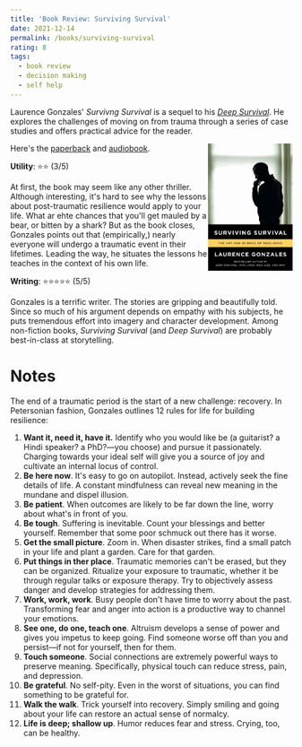 ```yaml
---
title: 'Book Review: Surviving Survival'
date: 2021-12-14
permalink: /books/surviving-survival
rating: 8
tags:
  - book review
  - decision making
  - self help
---
```


Laurence Gonzales' *Survivng Survival* is a sequel to his [*Deep Survival*](/books/deep-survival). He explores the challenges of moving on from trauma through a series of case studies and offers practical advice for the reader.

<img align="right" width="30%" src="/images/books/surviving_survival.jpeg">

Here's the [paperback](https://www.amazon.com/Surviving-Survival-Art-Science-Resilience/dp/0393346633) and [audiobook](https://www.audible.com/pd/Surviving-Survival-Audiobook/B00COR4KDA).

**Utility**: ⭐⭐ (3/5)

At first, the book may seem like any other thriller. Although interesting, it's hard to see why the lessons about post-traumatic resilience would apply to your life. What ar ehte chances that you'll get mauled by a bear, or bitten by a shark? But as the book closes, Gonzales points out that (empirically,) nearly everyone will undergo a traumatic event in their lifetimes. Leading the way, he situates the lessons he teaches in the context of his own life.

**Writing**: ⭐⭐⭐⭐⭐ (5/5)

Gonzales is a terrific writer. The stories are gripping and beautifully told. Since so much of his argument depends on empathy with his subjects, he puts tremendous effort into imagery and character development. Among non-fiction books, *Surviving Survival* (and *Deep Survival*) are probably best-in-class at storytelling.

Notes
===

The end of a traumatic period is the start of a new challenge: recovery. In Petersonian fashion, Gonzales outlines 12 rules for life for building resilience:
1. **Want it, need it, have it.** Identify who you would like be (a guitarist? a Hindi speaker? a PhD?—you choose) and pursue it passionately. Charging towards your ideal self will give you a source of joy and cultivate an internal locus of control.
2. **Be here now**. It's easy to go on autopilot. Instead, actively seek the fine details of life. A constant mindfulness can reveal new meaning in the mundane and dispel illusion.
3. **Be patient**. When outcomes are likely to be far down the line, worry about what's in front of you.
4. **Be tough**. Suffering is inevitable. Count your blessings and better yourself. Remember that some poor schmuck out there has it worse.
5. **Get the small picture**. Zoom in. When disaster strikes, find a small patch in your life and plant a garden. Care for that garden.
6. **Put things in ther place**. Traumatic memories can't be erased, but they can be organized. Ritualize your exposure to traumatic, whether it be through regular talks or exposure therapy. Try to objectively assess danger and develop strategies for addressing them.
7. **Work, work, work**. Busy people don't have time to worry about the past. Transforming fear and anger into action is a productive way to channel your emotions.
8. **See one, do one, teach one**. Altruism develops a sense of power and gives you impetus to keep going. Find someone worse off than you and persist—if not for yourself, then for them.
9. **Touch someone**. Social connections are extremely powerful ways to preserve meaning. Specifically, physical touch can reduce stress, pain, and depression.
10. **Be grateful**. No self-pity. Even in the worst of situations, you can find something to be grateful for.
11. **Walk the walk**. Trick yourself into recovery. Simply smiling and going about your life can restore an actual sense of normalcy.
12. **Life is deep; shallow up**. Humor reduces fear and stress. Crying, too, can be healthy.